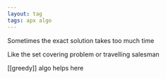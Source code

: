 ```yaml
---
layout: tag
tags: apx algo
---
```



Sometimes the exact solution takes too much time 

Like the set covering problem or travelling salesman 

[[greedy]] algo helps here 

